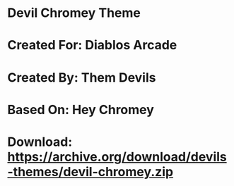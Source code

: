# Devil Chromey Theme 

# Created For:  Diablos Arcade 

# Created By:   Them Devils 

# Based On:     Hey Chromey 

# Download:     https://archive.org/download/devils-themes/devil-chromey.zip

 
